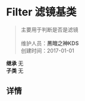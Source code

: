 # Filter 滤镜基类
>主要用于判断是否是滤镜<br><br>
>维护人员：**黑暗之神KDS**  
>创建时间：2017-01-01

**继承**  无<br>
**子类**  无<br>




## 详情





